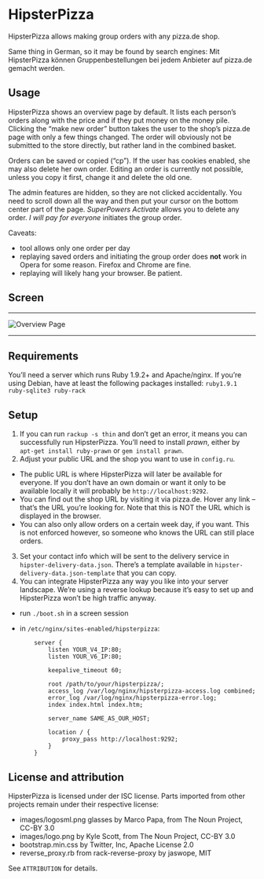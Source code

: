 HipsterPizza
============

HipsterPizza allows making group orders with any pizza.de shop.

Same thing in German, so it may be found by search engines:
Mit HipsterPizza können Gruppenbestellungen bei jedem Anbieter auf
pizza.de gemacht werden.



Usage
-----

HipsterPizza shows an overview page by default. It lists each person’s
orders along with the price and if they put money on the money pile.
Clicking the “make new order” button takes the user to the shop’s
pizza.de page with only a few things changed. The order will obviously
not be submitted to the store directly, but rather land in the combined
basket.

Orders can be saved or copied (“cp”). If the user has cookies enabled,
she may also delete her own order. Editing an order is currently not
possible, unless you copy it first, change it and delete the old one.

The admin features are hidden, so they are not clicked accidentally. You
need to scroll down all the way and then put your cursor on the bottom
center part of the page. *SuperPowers Activate* allows you to delete any
order. *I will pay for everyone* initiates the group order.

Caveats:
- tool allows only one order per day
- replaying saved orders and initiating the group order does **not** work
  in Opera for some reason. Firefox and Chrome are fine.
- replaying will likely hang your browser. Be patient.


Screen
------

---
![Overview Page](http://b.uni-hd.de/hipsterpizza/overview.png)

---



Requirements
------------

You’ll need a server which runs Ruby 1.9.2+ and Apache/nginx. If you’re
using Debian, have at least the following packages installed:
`ruby1.9.1 ruby-sqlite3 ruby-rack`


Setup
-----

1. If you can run `rackup -s thin` and don’t get an error, it means you
can successfully run HipsterPizza. You’ll need to install *prawn*,
either by `apt-get install ruby-prawn` or `gem install prawn`.
2. Adjust your public URL and the shop you want to use in `config.ru`.
  - The public URL is where HipsterPizza will later be available for
 everyone. If you don’t have an own domain or want it only to be
 available locally it will probably be `http://localhost:9292`.
  - You can find out the shop URL by visiting it via pizza.de. Hover any
    link – that’s the URL you’re looking for. Note that this is NOT the
    URL which is displayed in the browser.
  - You can also only allow orders on a certain week day, if you want.
    This is not enforced however, so someone who knows the URL can still
    place orders.
3. Set your contact info which will be sent to the delivery service in
   `hipster-delivery-data.json`. There’s a template available in
   `hipster-delivery-data.json-template` that you can copy.
4. You can integrate HipsterPizza any way you like into your server
   landscape. We’re using a reverse lookup because it’s easy to set up
   and HipsterPizza won’t be high traffic anyway.
  - run `./boot.sh` in a screen session
  - in `/etc/nginx/sites-enabled/hipsterpizza`:

            server {
                listen YOUR_V4_IP:80;
                listen YOUR_V6_IP:80;

                keepalive_timeout 60;

                root /path/to/your/hipsterpizza/;
                access_log /var/log/nginx/hipsterpizza-access.log combined;
                error_log /var/log/nginx/hipsterpizza-error.log;
                index index.html index.htm;

                server_name SAME_AS_OUR_HOST;

                location / {
                    proxy_pass http://localhost:9292;
                }
            }


License and attribution
-----------------------

HipsterPizza is licensed under der ISC license. Parts imported from
other projects remain under their respective license:

- images/logosml.png glasses by Marco Papa, from The Noun Project, CC-BY 3.0
- images/logo.png by Kyle Scott, from The Noun Project, CC-BY 3.0
- bootstrap.min.css by Twitter, Inc, Apache License 2.0
- reverse_proxy.rb from rack-reverse-proxy by jaswope, MIT

See `ATTRIBUTION` for details.
